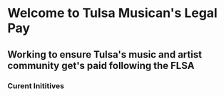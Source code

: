 # Welcome to Tulsa Musican's Legal Pay
## Working to ensure Tulsa's music and artist community get's paid following the FLSA 

### Curent Inititives 
